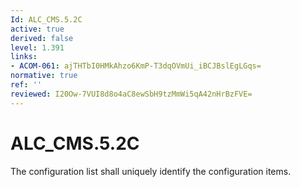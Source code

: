 ```yaml
---
Id: ALC_CMS.5.2C
active: true
derived: false
level: 1.391
links:
- ACOM-061: ajTHTbI0HMkAhzo6KmP-T3dqOVmUi_iBCJBslEgLGqs=
normative: true
ref: ''
reviewed: I20Ow-7VUI8d8o4aC8ewSbH9tzMmWi5qA42nHrBzFVE=
---
```


# ALC_CMS.5.2C

The configuration list shall uniquely identify the configuration items.